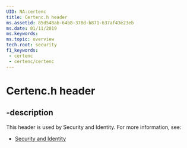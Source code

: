 ```yaml
---
UID: NA:certenc
title: Certenc.h header
ms.assetid: 85d548ab-64b8-378d-b871-637af43e23eb
ms.date: 01/11/2019
ms.keywords: 
ms.topic: overview
tech.root: security
f1_keywords:
 - certenc
 - certenc/certenc
---
```


# Certenc.h header


## -description

This header is used by Security and Identity. For more information, see:

- [Security and Identity](../_security/index.md)

